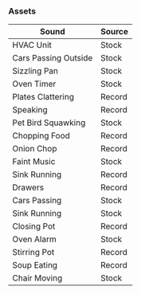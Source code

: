 ### **Assets**
 | Sound  | Source |
| ------------- | ------------- |
| HVAC Unit  | Stock  |
| Cars Passing Outside  | Stock  |
| Sizzling Pan  | Stock  |
| Oven Timer  | Stock  |
| Plates Clattering  | Record |
| Speaking  | Record  |
| Pet Bird Squawking  | Stock  |
| Chopping Food | Record  |
| Onion Chop | Record |
| Faint Music | Stock |
| Sink Running | Record |
| Drawers | Record |
| Cars Passing | Stock |
| Sink Running | Stock |
| Closing Pot | Record |
| Oven Alarm | Stock |
| Stirring Pot | Record |
| Soup Eating | Record |
| Chair Moving | Stock |